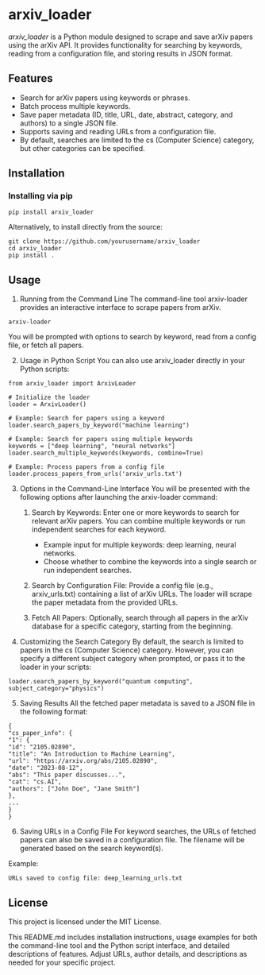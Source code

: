 # arxiv_loader
*arxiv_loader* is a Python module designed to scrape and save arXiv papers using the arXiv API. It provides functionality for searching by keywords, reading from a configuration file, and storing results in JSON format.

## Features
- Search for arXiv papers using keywords or phrases.
- Batch process multiple keywords.
- Save paper metadata (ID, title, URL, date, abstract, category, and authors) to a single JSON file.
- Supports saving and reading URLs from a configuration file.
- By default, searches are limited to the cs (Computer Science) category, but other categories can be specified.
## Installation
### Installing via pip

```
pip install arxiv_loader
```
Alternatively, to install directly from the source:


```
git clone https://github.com/yourusername/arxiv_loader
cd arxiv_loader
pip install .
```
## Usage
1. Running from the Command Line
   The command-line tool arxiv-loader provides an interactive interface to scrape papers from arXiv.

```
arxiv-loader
```
You will be prompted with options to search by keyword, read from a config file, or fetch all papers.

2. Usage in Python Script
   You can also use arxiv_loader directly in your Python scripts:

```
from arxiv_loader import ArxivLoader

# Initialize the loader
loader = ArxivLoader()

# Example: Search for papers using a keyword
loader.search_papers_by_keyword("machine learning")

# Example: Search for papers using multiple keywords
keywords = ["deep learning", "neural networks"]
loader.search_multiple_keywords(keywords, combine=True)

# Example: Process papers from a config file
loader.process_papers_from_urls('arxiv_urls.txt')
```
3. Options in the Command-Line Interface
   You will be presented with the following options after launching the arxiv-loader command:

   1. Search by Keywords: Enter one or more keywords to search for relevant arXiv papers. You can combine multiple keywords or run independent searches for each keyword.

        - Example input for multiple keywords: deep learning, neural networks.
        - Choose whether to combine the keywords into a single search or run independent searches. 
   2. Search by Configuration File: Provide a config file (e.g., arxiv_urls.txt) containing a list of arXiv URLs. The loader will scrape the paper metadata from the provided URLs.

   3. Fetch All Papers: Optionally, search through all papers in the arXiv database for a specific category, starting from the beginning.

4. Customizing the Search Category
   By default, the search is limited to papers in the cs (Computer Science) category. However, you can specify a different subject category when prompted, or pass it to the loader in your scripts:


```
loader.search_papers_by_keyword("quantum computing", subject_category="physics")
```
5. Saving Results
   All the fetched paper metadata is saved to a JSON file in the following format:

```
{
"cs_paper_info": {
"1": {
"id": "2105.02890",
"title": "An Introduction to Machine Learning",
"url": "https://arxiv.org/abs/2105.02890",
"date": "2023-08-12",
"abs": "This paper discusses...",
"cat": "cs.AI",
"authors": ["John Doe", "Jane Smith"]
},
...
}
}
```
6. Saving URLs in a Config File
   For keyword searches, the URLs of fetched papers can also be saved in a configuration file. The filename will be generated based on the search keyword(s).

Example:


```Enter a keyword: deep learning
URLs saved to config file: deep_learning_urls.txt
```

## License
This project is licensed under the MIT License.

This README.md includes installation instructions, usage examples for both the command-line tool and the Python script interface, and detailed descriptions of features. Adjust URLs, author details, and descriptions as needed for your specific project.










